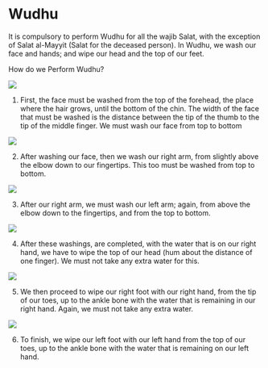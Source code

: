 Wudhu
=====

It is compulsory to perform Wudhu for all the wajib Salat, with the
exception of Salat al-Mayyit (Salat for the deceased person). In Wudhu,
we wash our face and hands; and wipe our head and the top of our feet.

How do we Perform Wudhu?

![](http://alhassanain.org/english/books/0668-method_of_salat/images/image002.jpg)

1. First, the face must be washed from the top of the forehead, the
place where the hair grows, until the bottom of the chin. The width of
the face that must be washed is the distance between the tip of the
thumb to the tip of the middle finger. We must wash our face from top to
bottom

![](http://alhassanain.org/english/books/0668-method_of_salat/images/image003.jpg)

2. After washing our face, then we wash our right arm, from slightly
above the elbow down to our fingertips. This too must be washed from top
to bottom.

![](http://alhassanain.org/english/books/0668-method_of_salat/images/image004.jpg)

3. After our right arm, we must wash our left arm; again, from above the
elbow down to the fingertips, and from the top to bottom.

![](http://alhassanain.org/english/books/0668-method_of_salat/images/image005.jpg)

4. After these washings, are completed, with the water that is on our
right hand, we have to wipe the top of our head (hum about the distance
of one finger). We must not take any extra water for this.

![](http://alhassanain.org/english/books/0668-method_of_salat/images/image006.jpg)

5. We then proceed to wipe our right foot with our right hand, from the
tip of our toes, up to the ankle bone with the water that is remaining
in our right hand. Again, we must not take any extra water.

![](http://alhassanain.org/english/books/0668-method_of_salat/images/image007.jpg)

6. To finish, we wipe our left foot with our left hand from the top of
our toes, up to the ankle bone with the water that is remaining on our
left hand.


